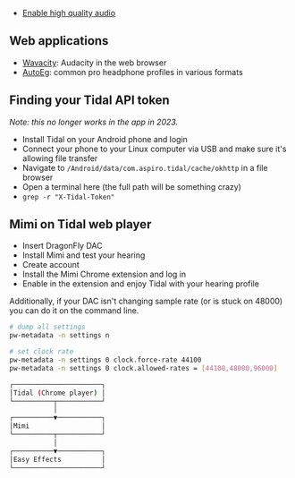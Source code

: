 - [Enable high quality audio](https://medium.com/@gamunu/enable-high-quality-audio-on-linux-6f16f3fe7e1f)

## Web applications

- [Wavacity](https://wavacity.com/): Audacity in the web browser
- [AutoEg](https://autoeq.app/): common pro headphone profiles in various formats

## Finding your Tidal API token

_Note: this no longer works in the app in 2023._

- Install Tidal on your Android phone and login
- Connect your phone to your Linux computer via USB and make sure it's allowing file transfer
- Navigate to `/Android/data/com.aspiro.tidal/cache/okhttp` in a file browser
- Open a terminal here (the full path will be something crazy)
- `grep -r "X-Tidal-Token"`

## Mimi on Tidal web player

- Insert DragonFly DAC
- Install Mimi and test your hearing
- Create account
- Install the Mimi Chrome extension and log in
- Enable in the extension and enjoy Tidal with your hearing profile

Additionally, if your DAC isn't changing sample rate (or is stuck on 48000) you can do it on the command line.

```bash
# dump all settings
pw-metadata -n settings n
```

```bash
# set clock rate
pw-metadata -n settings 0 clock.force-rate 44100
pw-metadata -n settings 0 clock.allowed-rates = [44100,48000,96000]
```

```bash
┌──────────────────────┐
│Tidal (Chrome player) │
└──────────┬───────────┘
           │
┌──────────▼───────────┐
│Mimi                  │
└──────────┬───────────┘
           │
┌──────────▼───────────┐
│Easy Effects          │
└──────────────────────┘
```

